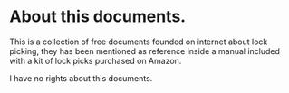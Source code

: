 # About this documents.

This is a collection of free documents founded on internet about lock picking, they has been mentioned as reference inside a manual included with a kit of lock picks purchased on Amazon.

I have no rights about this documents.
